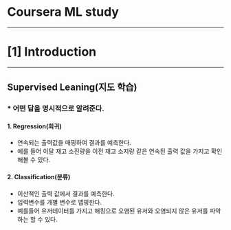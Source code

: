 #  Coursera ML study
---

# [1] Introduction
---
## Supervised Leaning(지도 학습)
### * 어떤 답을 명시적으로 알려준다.

#### 1. Regression(회귀)

- 연속되는 출력값을 매핑하여 결과를 예측한다.
- 예를 들어 이달 재고 소진량을 이전 재고 소지량 같은 연속된 출력 값을 가지고 확인해볼 수 있다.
#### 2. Classification(분류)
- 이산적인 출력 값에서 결과를 예측한다.
- 입력변수를 개별 변수로 맵핑한다.
- 예를들어 유저데이터를 가지고 해킹으로 오염된 유저와 오염되지 않은 유저를 파악하는 할 수 있다.
